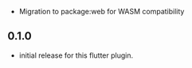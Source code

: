 * Migration to package:web for WASM compatibility
## 0.1.0

* initial release for this flutter plugin.
